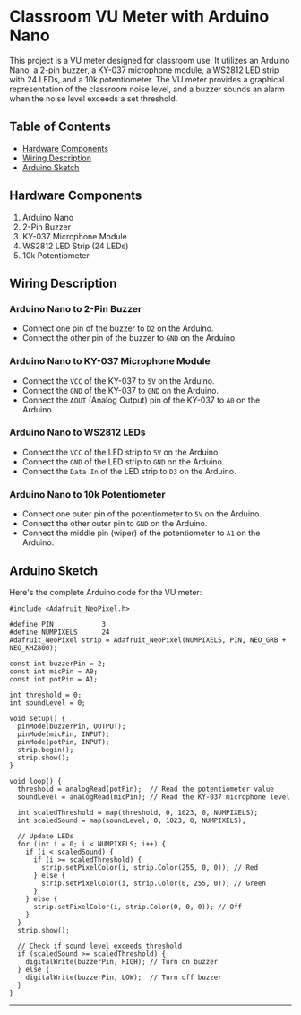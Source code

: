 # Classroom VU Meter with Arduino Nano

This project is a VU meter designed for classroom use. It utilizes an Arduino Nano, a 2-pin buzzer, a KY-037 microphone module, a WS2812 LED strip with 24 LEDs, and a 10k potentiometer. The VU meter provides a graphical representation of the classroom noise level, and a buzzer sounds an alarm when the noise level exceeds a set threshold.

## Table of Contents

- [Hardware Components](#hardware-components)
- [Wiring Description](#wiring-description)
- [Arduino Sketch](#arduino-sketch)

## Hardware Components

1. Arduino Nano
2. 2-Pin Buzzer
3. KY-037 Microphone Module
4. WS2812 LED Strip (24 LEDs)
5. 10k Potentiometer

## Wiring Description

### Arduino Nano to 2-Pin Buzzer
- Connect one pin of the buzzer to `D2` on the Arduino.
- Connect the other pin of the buzzer to `GND` on the Arduino.

### Arduino Nano to KY-037 Microphone Module
- Connect the `VCC` of the KY-037 to `5V` on the Arduino.
- Connect the `GND` of the KY-037 to `GND` on the Arduino.
- Connect the `AOUT` (Analog Output) pin of the KY-037 to `A0` on the Arduino.

### Arduino Nano to WS2812 LEDs
- Connect the `VCC` of the LED strip to `5V` on the Arduino.
- Connect the `GND` of the LED strip to `GND` on the Arduino.
- Connect the `Data In` of the LED strip to `D3` on the Arduino.

### Arduino Nano to 10k Potentiometer
- Connect one outer pin of the potentiometer to `5V` on the Arduino.
- Connect the other outer pin to `GND` on the Arduino.
- Connect the middle pin (wiper) of the potentiometer to `A1` on the Arduino.

## Arduino Sketch

Here's the complete Arduino code for the VU meter:

```arduino
#include <Adafruit_NeoPixel.h>

#define PIN            3
#define NUMPIXELS      24
Adafruit_NeoPixel strip = Adafruit_NeoPixel(NUMPIXELS, PIN, NEO_GRB + NEO_KHZ800);

const int buzzerPin = 2;
const int micPin = A0;
const int potPin = A1;

int threshold = 0;
int soundLevel = 0;

void setup() {
  pinMode(buzzerPin, OUTPUT);
  pinMode(micPin, INPUT);
  pinMode(potPin, INPUT);
  strip.begin();
  strip.show();
}

void loop() {
  threshold = analogRead(potPin);  // Read the potentiometer value
  soundLevel = analogRead(micPin); // Read the KY-037 microphone level

  int scaledThreshold = map(threshold, 0, 1023, 0, NUMPIXELS);
  int scaledSound = map(soundLevel, 0, 1023, 0, NUMPIXELS);

  // Update LEDs
  for (int i = 0; i < NUMPIXELS; i++) {
    if (i < scaledSound) {
      if (i >= scaledThreshold) {
        strip.setPixelColor(i, strip.Color(255, 0, 0)); // Red
      } else {
        strip.setPixelColor(i, strip.Color(0, 255, 0)); // Green
      }
    } else {
      strip.setPixelColor(i, strip.Color(0, 0, 0)); // Off
    }
  }
  strip.show();

  // Check if sound level exceeds threshold
  if (scaledSound >= scaledThreshold) {
    digitalWrite(buzzerPin, HIGH); // Turn on buzzer
  } else {
    digitalWrite(buzzerPin, LOW);  // Turn off buzzer
  }
}
```

---
